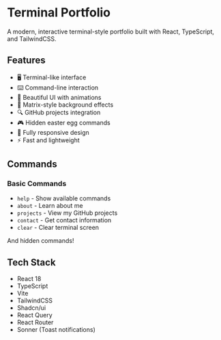 # Terminal Portfolio

A modern, interactive terminal-style portfolio built with React, TypeScript, and TailwindCSS.

## Features

- 🖥️ Terminal-like interface
- ⌨️ Command-line interaction
- 🎨 Beautiful UI with animations
- 🌙 Matrix-style background effects
- 🔍 GitHub projects integration
- 🎮 Hidden easter egg commands
- 📱 Fully responsive design
- ⚡ Fast and lightweight

## Commands

### Basic Commands

- `help` - Show available commands
- `about` - Learn about me
- `projects` - View my GitHub projects
- `contact` - Get contact information
- `clear` - Clear terminal screen

And hidden commands!

## Tech Stack

- React 18
- TypeScript
- Vite
- TailwindCSS
- Shadcn/ui
- React Query
- React Router
- Sonner (Toast notifications)
